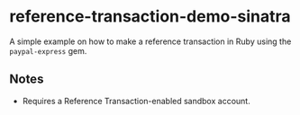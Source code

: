 reference-transaction-demo-sinatra
==================================

A simple example on how to make a reference transaction in Ruby using the `paypal-express` gem.

## Notes

* Requires a Reference Transaction-enabled sandbox account.

